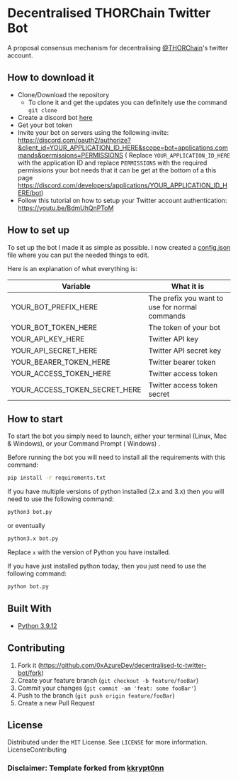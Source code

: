 # Decentralised THORChain Twitter Bot

A proposal consensus mechanism for decentralising [@THORChain](https://twitter.com/THORChain)'s twitter account.

## How to download it

- Clone/Download the repository
  - To clone it and get the updates you can definitely use the command
    `git clone`
- Create a discord bot [here](https://discord.com/developers/applications)
- Get your bot token
- Invite your bot on servers using the following invite:
  <https://discord.com/oauth2/authorize?&client_id=YOUR_APPLICATION_ID_HERE&scope=bot+applications.commands&permissions=PERMISSIONS> (
  Replace `YOUR_APPLICATION_ID_HERE` with the application ID and replace `PERMISSIONS` with the required permissions
  your bot needs that it can be get at the bottom of a this
  page <https://discord.com/developers/applications/YOUR_APPLICATION_ID_HERE/bot>)
- Follow this tutorial on how to setup your Twitter account authentication: <https://youtu.be/BdmUhQnPToM>

## How to set up

To set up the bot I made it as simple as possible. I now created a [config.json](config.json) file where you can put the
needed things to edit.

Here is an explanation of what everything is:

| Variable                      | What it is                                     |
| ----------------------------- | ---------------------------------------------- |
| YOUR_BOT_PREFIX_HERE          | The prefix you want to use for normal commands |
| YOUR_BOT_TOKEN_HERE           | The token of your bot                          |
| YOUR_API_KEY_HERE             | Twitter API key                                |
| YOUR_API_SECRET_HERE          | Twitter API secret key                         |
| YOUR_BEARER_TOKEN_HERE        | Twitter bearer token                           |
| YOUR_ACCESS_TOKEN_HERE        | Twitter access token                           |
| YOUR_ACCESS_TOKEN_SECRET_HERE | Twitter access token secret                    |

## How to start

To start the bot you simply need to launch, either your terminal (Linux, Mac & Windows), or your Command Prompt (
Windows)
.

Before running the bot you will need to install all the requirements with this command:

```bash
pip install -r requirements.txt
```

If you have multiple versions of python installed (2.x and 3.x) then you will need to use the following command:

```bash
python3 bot.py
```

or eventually

```bash
python3.x bot.py
```

Replace `x` with the version of Python you have installed.

If you have just installed python today, then you just need to use the following command:

```bash
python bot.py
```

## Built With

- [Python 3.9.12](https://www.python.org/)

## Contributing

1. Fork it (<https://github.com/0xAzureDev/decentralised-tc-twitter-bot/fork>)
2. Create your feature branch (`git checkout -b feature/fooBar`)
3. Commit your changes (`git commit -am 'feat: some fooBar'`)
4. Push to the branch (`git push origin feature/fooBar`)
5. Create a new Pull Request

## License

Distributed under the `MIT` License. See `LICENSE` for more information.
LicenseContributing

### Disclaimer: Template forked from [kkrypt0nn](https://github.com/kkrypt0nn/Python-Discord-Bot-Template)
